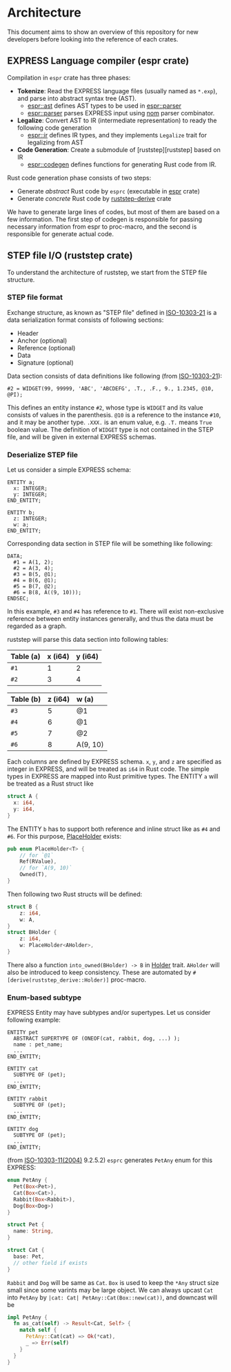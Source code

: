 Architecture
=============

This document aims to show an overview of this repository for new developers before looking into the reference of each crates.

EXPRESS Language compiler (espr crate)
---------------------------------------

Compilation in `espr` crate has three phases:

- **Tokenize**: Read the EXPRESS language files (usually named as `*.exp`), and parse into abstract syntax tree (AST).
  - [espr::ast][espr_ast] defines AST types to be used in [espr::parser][espr_parser]
  - [espr::parser][espr_parser] parses EXPRESS input using [nom][nom] parser combinator.
- **Legalize**: Convert AST to IR (intermediate representation) to ready the following code generation
  - [espr::ir][espr_ir] defines IR types, and they implements `Legalize` trait for legalizing from AST
- **Code Generation**: Create a submodule of [ruststep][ruststep] based on IR
  - [espr::codegen][espr_codegen] defines functions for generating Rust code from IR.

[nom]: https://docs.rs/nom/latest/nom/

[espr]:         https://ricosjp.github.io/ruststep/espr/index.html
[espr_ast]:     https://ricosjp.github.io/ruststep/espr/ast/index.html
[espr_parser]:  https://ricosjp.github.io/ruststep/espr/parser/index.html
[espr_ir]:      https://ricosjp.github.io/ruststep/espr/ir/index.html
[espr_codegen]: https://ricosjp.github.io/ruststep/espr/codegen/index.html

Rust code generation phase consists of two steps:

- Generate *abstract* Rust code by `esprc` (executable in [espr][espr] crate)
- Generate *concrete* Rust code by [ruststep-derive][ruststep-derive] crate

We have to generate large lines of codes, but most of them are based on a few information.
The first step of codegen is responsible for passing necessary information from espr to proc-macro,
and the second is responsible for generate actual code.

[ruststep-derive]: https://ricosjp.github.io/ruststep/ruststep_derive/index.html

STEP file I/O (ruststep crate)
-------------------------------

To understand the architecture of ruststep, we start from the STEP file structure.

### STEP file format

Exchange structure, as known as "STEP file" defined in [ISO-10303-21][ISO-10303-21]
is a data serialization format consists of following sections:

- Header
- Anchor (optional)
- Reference (optional)
- Data
- Signature (optional)

Data section consists of data definitions like following (from [ISO-10303-21][ISO-10303-21]):

```
#2 = WIDGET(99, 99999, 'ABC', 'ABCDEFG', .T., .F., 9., 1.2345, @10, @PI);
```

This defines an entity instance `#2`, whose type is `WIDGET` and its value consists of values in the parenthesis.
`@10` is a reference to the instance `#10`, and it may be another type.
`.XXX.` is an enum value, e.g. `.T.` means `True` boolean value.
The definition of `WIDGET` type is not contained in the STEP file, and will be given in external EXPRESS schemas.

### Deserialize STEP file

Let us consider a simple EXPRESS schema:

```
ENTITY a;
  x: INTEGER;
  y: INTEGER;
END_ENTITY;

ENTITY b;
  z: INTEGER;
  w: a;
END_ENTITY;
```

Corresponding data section in STEP file will be something like following:

```
DATA;
  #1 = A(1, 2);
  #2 = A(3, 4);
  #3 = B(5, @1);
  #4 = B(6, @1);
  #5 = B(7, @2);
  #6 = B(8, A((9, 10)));
ENDSEC;
```

In this example, `#3` and `#4` has reference to `#1`.
There will exist non-exclusive reference between entity instances generally, and thus the data must be regarded as a graph.

ruststep will parse this data section into following tables:

| Table (a) | x (i64) | y (i64) |
|:----------|:--------|:--------|
| `#1`      | 1       | 2       |
| `#2`      | 3       | 4       |

| Table (b) | z (i64) | w (a)    |
|:----------|:--------|:---------|
| `#3`      | 5       | @1       |
| `#4`      | 6       | @1       |
| `#5`      | 7       | @2       |
| `#6`      | 8       | A(9, 10) |

Each columns are defined by EXPRESS schema.
`x`, `y`, and `z` are specified as integer in EXPRESS, and will be treated as `i64` in Rust code.
The simple types in EXPRESS are mapped into Rust primitive types.
The ENTITY `a` will be treated as a Rust struct like

```rust
struct A {
  x: i64,
  y: i64,
}
```

The ENTITY `b` has to support both reference and inline struct like as `#4` and `#6`.
For this purpose, [PlaceHolder][PlaceHolder] exists:

```rust
pub enum PlaceHolder<T> {
    // for `@1`
    Ref(RValue),
    // for `A(9, 10)`
    Owned(T),
}
```

Then following two Rust structs will be defined:

```rust
struct B {
    z: i64,
    w: A,
}
struct BHolder {
    z: i64,
    w: PlaceHolder<AHolder>,
}
```

There also a function `into_owned(BHolder) -> B` in [Holder][Holder] trait.
`AHolder` will also be introduced to keep consistency.
These are automated by `#[derive(ruststep_derive::Holder)]` proc-macro.

[Holder]: https://ricosjp.github.io/ruststep/ruststep/tables/trait.Holder.html
[PlaceHolder]: https://ricosjp.github.io/ruststep/ruststep/place_holder/enum.PlaceHolder.html
[ISO-10303-21]: https://www.iso.org/standard/63141.html

### Enum-based subtype

EXPRESS Entity may have subtypes and/or supertypes. Let us consider following example:

```
ENTITY pet
  ABSTRACT SUPERTYPE OF (ONEOF(cat, rabbit, dog, ...) );
  name : pet_name;
  ...
END_ENTITY;

ENTITY cat
  SUBTYPE OF (pet);
  ...
END_ENTITY;

ENTITY rabbit
  SUBTYPE OF (pet);
  ...
END_ENTITY;

ENTITY dog
  SUBTYPE OF (pet);
  ...
END_ENTITY;
```

(from [ISO-10303-11(2004)][ISO-10303-11] 9.2.5.2) `esprc` generates `PetAny` enum for this EXPRESS:

```rust
enum PetAny {
  Pet(Box<Pet>),
  Cat(Box<Cat>),
  Rabbit(Box<Rabbit>),
  Dog(Box<Dog>)
}

struct Pet {
  name: String,
}

struct Cat {
  base: Pet,
  // other field if exists
}
```

`Rabbit` and `Dog` will be same as `Cat`.
`Box` is used to keep the `*Any` struct size small since some varints may be large object.
We can always upcast `Cat` into `PetAny` by `|cat: Cat| PetAny::Cat(Box::new(cat))`,
and downcast will be

```rust
impl PetAny {
  fn as_cat(self) -> Result<Cat, Self> {
    match self {
      PetAny::Cat(cat) => Ok(*cat),
      _ => Err(self)
    }
  }
}
```

[ISO-10303-11]: https://www.iso.org/standard/38047.html
